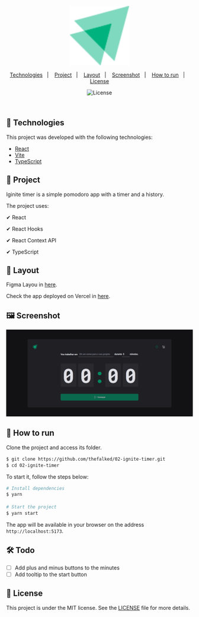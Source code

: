 <p align="center">
  <img alt="Letmeask" src=".github/logo.svg" width="160px">
</p>

<p align="center">
  <a href="#-technologies">Technologies</a>&nbsp;&nbsp;&nbsp;|&nbsp;&nbsp;&nbsp;
  <a href="#-project">Project</a>&nbsp;&nbsp;&nbsp;|&nbsp;&nbsp;&nbsp;
  <a href="#-layout">Layout</a>&nbsp;&nbsp;&nbsp;|&nbsp;&nbsp;&nbsp;
  <a href="#-screenshot">Screenshot</a>&nbsp;&nbsp;&nbsp;|&nbsp;&nbsp;&nbsp;
  <a href="#-how-to-run">How to run</a>&nbsp;&nbsp;&nbsp;|&nbsp;&nbsp;&nbsp;
  <a href="#-license">License</a>
</p>

<p align="center">
  <img  src="https://img.shields.io/static/v1?label=license&message=MIT&color=8257E5&labelColor=000000" alt="License">   
</p>

<br>

## 🧪 Technologies

This project was developed with the following technologies:

- [React](https://reactjs.org)
- [Vite](https://nextjs.org/)
- [TypeScript](https://www.typescriptlang.org/)

## 🍺 Project

Iginite timer is a simple pomodoro app with a timer and a history.

The project uses:

✔ React

✔ React Hooks

✔ React Context API

✔ TypeScript

## 🔖 Layout

Figma Layou in [here](https://www.figma.com/file/j7yKfcMLsXUHWyBcTITB1R/Ignite-Timer?node-id=11%3A599).

Check the app deployed on Vercel in [here](https://ignite-timer-thefalked.vercel.app).

## 🖼 Screenshot

<p align="center">
  <img  src=".github/screenshot.png" alt="screenshot ignite timer">   
</p>

## 🚀 How to run

Clone the project and access its folder.

```bash
$ git clone https://github.com/thefalked/02-ignite-timer.git
$ cd 02-ignite-timer
```

To start it, follow the steps below:

```bash
# Install dependencies
$ yarn

# Start the project
$ yarn start
```

The app will be available in your browser on the address `http://localhost:5173`.

## 🛠 Todo

- [ ] Add plus and minus buttons to the minutes
- [ ] Add tooltip to the start button

## 📝 License

This project is under the MIT license. See the [LICENSE](LICENSE) file for more details.
